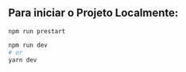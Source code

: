 
## Para iniciar o Projeto Localmente:

```npm run prestart```

```bash
npm run dev
# or
yarn dev
```
